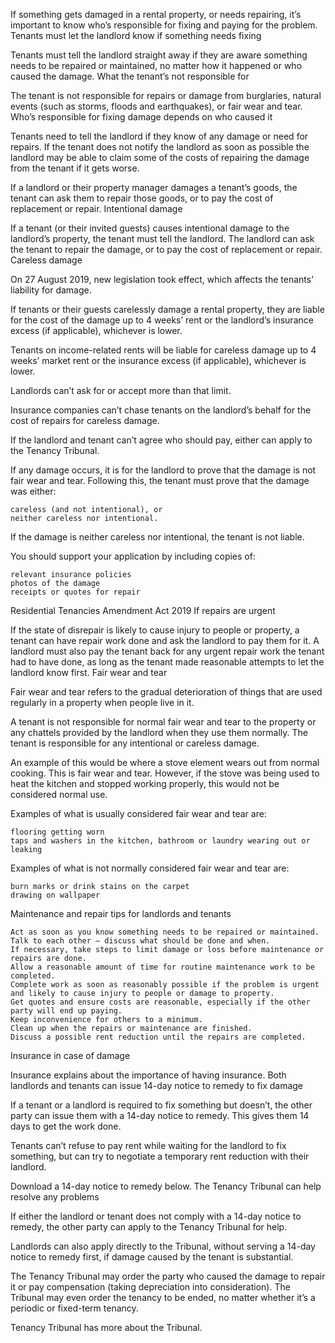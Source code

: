 If something gets damaged in a rental property, or needs repairing, it’s important to know who’s responsible for fixing and paying for the problem.
Tenants must let the landlord know if something needs fixing

Tenants must tell the landlord straight away if they are aware something needs to be repaired or maintained, no matter how it happened or who caused the damage.
What the tenant’s not responsible for

The tenant is not responsible for repairs or damage from burglaries, natural events (such as storms, floods and earthquakes), or fair wear and tear.
Who’s responsible for fixing damage depends on who caused it

Tenants need to tell the landlord if they know of any damage or need for repairs. If the tenant does not notify the landlord as soon as possible the landlord may be able to claim some of the costs of repairing the damage from the tenant if it gets worse.

If a landlord or their property manager damages a tenant’s goods, the tenant can ask them to repair those goods, or to pay the cost of replacement or repair.
Intentional damage

If a tenant (or their invited guests) causes intentional damage to the landlord’s property, the tenant must tell the landlord. The landlord can ask the tenant to repair the damage, or to pay the cost of replacement or repair.
Careless damage

On 27 August 2019, new legislation took effect, which affects the tenants’ liability for damage.

If tenants or their guests carelessly damage a rental property, they are liable for the cost of the damage up to 4 weeks’ rent or the landlord’s insurance excess (if applicable), whichever is lower.

Tenants on income-related rents will be liable for careless damage up to 4 weeks’ market rent or the insurance excess (if applicable), whichever is lower.

Landlords can’t ask for or accept more than that limit.

Insurance companies can’t chase tenants on the landlord’s behalf for the cost of repairs for careless damage.

If the landlord and tenant can’t agree who should pay, either can apply to the Tenancy Tribunal.

If any damage occurs, it is for the landlord to prove that the damage is not fair wear and tear. Following this, the tenant must prove that the damage was either:

    careless (and not intentional), or
    neither careless nor intentional.

If the damage is neither careless nor intentional, the tenant is not liable.

You should support your application by including copies of:

    relevant insurance policies
    photos of the damage
    receipts or quotes for repair

Residential Tenancies Amendment Act 2019
If repairs are urgent

If the state of disrepair is likely to cause injury to people or property, a tenant can have repair work done and ask the landlord to pay them for it. A landlord must also pay the tenant back for any urgent repair work the tenant had to have done, as long as the tenant made reasonable attempts to let the landlord know first.
Fair wear and tear

Fair wear and tear refers to the gradual deterioration of things that are used regularly in a property when people live in it.

A tenant is not responsible for normal fair wear and tear to the property or any chattels provided by the landlord when they use them normally. The tenant is responsible for any intentional or careless damage.

An example of this would be where a stove element wears out from normal cooking. This is fair wear and tear. However, if the stove was being used to heat the kitchen and stopped working properly, this would not be considered normal use.

Examples of what is usually considered fair wear and tear are:

    flooring getting worn
    taps and washers in the kitchen, bathroom or laundry wearing out or leaking

 Examples of what is not normally considered fair wear and tear are:

    burn marks or drink stains on the carpet
    drawing on wallpaper

Maintenance and repair tips for landlords and tenants

    Act as soon as you know something needs to be repaired or maintained.
    Talk to each other – discuss what should be done and when.
    If necessary, take steps to limit damage or loss before maintenance or repairs are done.
    Allow a reasonable amount of time for routine maintenance work to be completed.
    Complete work as soon as reasonably possible if the problem is urgent and likely to cause injury to people or damage to property.
    Get quotes and ensure costs are reasonable, especially if the other party will end up paying.
    Keep inconvenience for others to a minimum.
    Clean up when the repairs or maintenance are finished.
    Discuss a possible rent reduction until the repairs are completed.

Insurance in case of damage

Insurance explains about the importance of having insurance.
Both landlords and tenants can issue 14-day notice to remedy to fix damage

If a tenant or a landlord is required to fix something but doesn’t, the other party can issue them with a 14-day notice to remedy. This gives them 14 days to get the work done.

Tenants can’t refuse to pay rent while waiting for the landlord to fix something, but can try to negotiate a temporary rent reduction with their landlord.

Download a 14-day notice to remedy below.
The Tenancy Tribunal can help resolve any problems

If either the landlord or tenant does not comply with a 14-day notice to remedy, the other party can apply to the Tenancy Tribunal for help.

Landlords can also apply directly to the Tribunal, without serving a 14-day notice to remedy first, if damage caused by the tenant is substantial.

The Tenancy Tribunal may order the party who caused the damage to repair it or pay compensation (taking depreciation into consideration). The Tribunal may even order the tenancy to be ended, no matter whether it’s a periodic or fixed-term tenancy.

Tenancy Tribunal has more about the Tribunal.